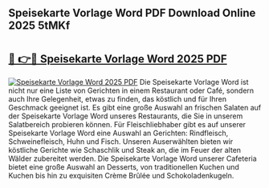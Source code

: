 ## Speisekarte Vorlage Word PDF Download Online 2025 5tMKf

# <h2><a href="http://gc67sj2.nevu.top/?p=Speisekarte+Vorlage+Word">🔗 👉🔴 Speisekarte Vorlage Word 2025 PDF</a></h2>

[![Speisekarte Vorlage Word 2025 PDF](https://i.imgur.com/dBaPXMq.png)](http://gc67sj2.nevu.top/?p=Speisekarte+Vorlage+Word)
Die Speisekarte Vorlage Word ist nicht nur eine Liste von Gerichten in einem Restaurant oder Café, sondern auch Ihre Gelegenheit, etwas zu finden, das köstlich und für Ihren Geschmack geeignet ist. Es gibt eine große Auswahl an frischen Salaten auf der Speisekarte Vorlage Word unseres Restaurants, die Sie in unserem Salatbereich probieren können. Für Fleischliebhaber gibt es auf unserer Speisekarte Vorlage Word eine Auswahl an Gerichten: Rindfleisch, Schweinefleisch, Huhn und Fisch. Unseren Auserwählten bieten wir köstliche Gerichte wie Schaschlik und Steak an, die im Feuer der alten Wälder zubereitet werden. Die Speisekarte Vorlage Word unserer Cafeteria bietet eine große Auswahl an Desserts, von traditionellen Kuchen und Kuchen bis hin zu exquisiten Crème Brûlée und Schokoladenkugeln.
